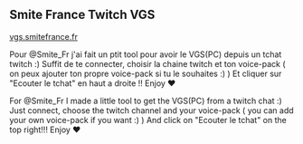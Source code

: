 ## Smite France Twitch VGS

[vgs.smitefrance.fr](https://vgs.smitefrance.fr/)

Pour @Smite_Fr j'ai fait un ptit tool pour avoir le VGS(PC) depuis un tchat twitch :)
Suffit de te connecter, choisir la chaine twitch et ton voice-pack ( on peux ajouter ton propre voice-pack si tu le souhaites :) )
Et cliquer sur "Ecouter le tchat" en haut a droite !!
Enjoy ❤️

For @Smite_Fr I made a little tool to get the VGS(PC) from a twitch chat :)
Just connect, choose the twitch channel and your voice-pack ( you can add your own voice-pack if you want :) )
And click on "Ecouter le tchat" on the top right!!!
Enjoy ❤️
